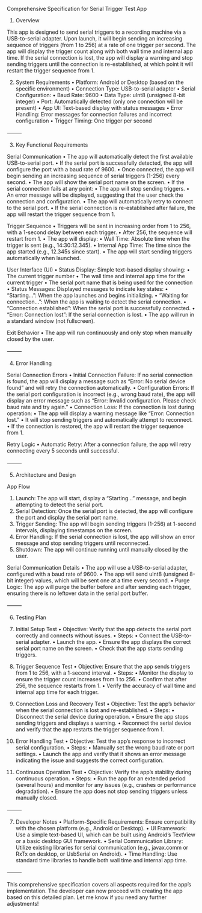 Comprehensive Specification for Serial Trigger Test App

1. Overview

This app is designed to send serial triggers to a recording machine via a USB-to-serial adapter. Upon launch, it will begin sending an increasing sequence of triggers (from 1 to 256) at a rate of one trigger per second. The app will display the trigger count along with both wall time and internal app time. If the serial connection is lost, the app will display a warning and stop sending triggers until the connection is re-established, at which point it will restart the trigger sequence from 1.

2. System Requirements
   •	Platform: Android or Desktop (based on the specific environment)
   •	Connection Type: USB-to-serial adapter
   •	Serial Configuration:
   •	Baud Rate: 9600
   •	Data Type: uInt8 (unsigned 8-bit integer)
   •	Port: Automatically detected (only one connection will be present)
   •	App UI: Text-based display with status messages
   •	Error Handling: Error messages for connection failures and incorrect configuration
   •	Trigger Timing: One trigger per second

⸻

3. Key Functional Requirements

Serial Communication
•	The app will automatically detect the first available USB-to-serial port.
•	If the serial port is successfully detected, the app will configure the port with a baud rate of 9600.
•	Once connected, the app will begin sending an increasing sequence of serial triggers (1-256) every second.
•	The app will show the serial port name on the screen.
•	If the serial connection fails at any point:
•	The app will stop sending triggers.
•	An error message will be displayed, suggesting that the user check the connection and configuration.
•	The app will automatically retry to connect to the serial port.
•	If the serial connection is re-established after failure, the app will restart the trigger sequence from 1.

Trigger Sequence
•	Triggers will be sent in increasing order from 1 to 256, with a 1-second delay between each trigger.
•	After 256, the sequence will restart from 1.
•	The app will display:
•	Wall Time: Absolute time when the trigger is sent (e.g., 14:30:12.345).
•	Internal App Time: The time since the app started (e.g., 12.345s since start).
•	The app will start sending triggers automatically when launched.

User Interface (UI)
•	Status Display: Simple text-based display showing:
•	The current trigger number
•	The wall time and internal app time for the current trigger
•	The serial port name that is being used for the connection
•	Status Messages: Displayed messages to indicate key states:
•	“Starting…”: When the app launches and begins initializing.
•	“Waiting for connection…”: When the app is waiting to detect the serial connection.
•	“Connection established”: When the serial port is successfully connected.
•	“Error: Connection lost”: If the serial connection is lost.
•	The app will run in a standard window (not fullscreen).

Exit Behavior
•	The app will run continuously and only stop when manually closed by the user.

⸻

4. Error Handling

Serial Connection Errors
•	Initial Connection Failure: If no serial connection is found, the app will display a message such as “Error: No serial device found” and will retry the connection automatically.
•	Configuration Errors: If the serial port configuration is incorrect (e.g., wrong baud rate), the app will display an error message such as “Error: Invalid configuration. Please check baud rate and try again.”
•	Connection Loss: If the connection is lost during operation:
•	The app will display a warning message like “Error: Connection lost.”
•	It will stop sending triggers and automatically attempt to reconnect.
•	If the connection is restored, the app will restart the trigger sequence from 1.

Retry Logic
•	Automatic Retry: After a connection failure, the app will retry connecting every 5 seconds until successful.

⸻

5. Architecture and Design

App Flow
1.	Launch: The app will start, display a “Starting…” message, and begin attempting to detect the serial port.
2.	Serial Detection: Once the serial port is detected, the app will configure the port and display the serial port name.
3.	Trigger Sending: The app will begin sending triggers (1-256) at 1-second intervals, displaying timestamps on the screen.
4.	Error Handling: If the serial connection is lost, the app will show an error message and stop sending triggers until reconnected.
5.	Shutdown: The app will continue running until manually closed by the user.

Serial Communication Details
•	The app will use a USB-to-serial adapter, configured with a baud rate of 9600.
•	The app will send uInt8 (unsigned 8-bit integer) values, which will be sent one at a time every second.
•	Purge Logic: The app will purge the buffer before and after sending each trigger, ensuring there is no leftover data in the serial port buffer.

⸻

6. Testing Plan

1. Initial Setup Test
   •	Objective: Verify that the app detects the serial port correctly and connects without issues.
   •	Steps:
   •	Connect the USB-to-serial adapter.
   •	Launch the app.
   •	Ensure the app displays the correct serial port name on the screen.
   •	Check that the app starts sending triggers.

2. Trigger Sequence Test
   •	Objective: Ensure that the app sends triggers from 1 to 256, with a 1-second interval.
   •	Steps:
   •	Monitor the display to ensure the trigger count increases from 1 to 256.
   •	Confirm that after 256, the sequence restarts from 1.
   •	Verify the accuracy of wall time and internal app time for each trigger.

3. Connection Loss and Recovery Test
   •	Objective: Test the app’s behavior when the serial connection is lost and re-established.
   •	Steps:
   •	Disconnect the serial device during operation.
   •	Ensure the app stops sending triggers and displays a warning.
   •	Reconnect the serial device and verify that the app restarts the trigger sequence from 1.

4. Error Handling Test
   •	Objective: Test the app’s response to incorrect serial configuration.
   •	Steps:
   •	Manually set the wrong baud rate or port settings.
   •	Launch the app and verify that it shows an error message indicating the issue and suggests the correct configuration.

5. Continuous Operation Test
   •	Objective: Verify the app’s stability during continuous operation.
   •	Steps:
   •	Run the app for an extended period (several hours) and monitor for any issues (e.g., crashes or performance degradation).
   •	Ensure the app does not stop sending triggers unless manually closed.

⸻

7. Developer Notes
   •	Platform-Specific Requirements: Ensure compatibility with the chosen platform (e.g., Android or Desktop).
   •	UI Framework: Use a simple text-based UI, which can be built using Android’s TextView or a basic desktop GUI framework.
   •	Serial Communication Library: Utilize existing libraries for serial communication (e.g., javax.comm or RxTx on desktop, or UsbSerial on Android).
   •	Time Handling: Use standard time libraries to handle both wall time and internal app time.

⸻

This comprehensive specification covers all aspects required for the app’s implementation. The developer can now proceed with creating the app based on this detailed plan. Let me know if you need any further adjustments!